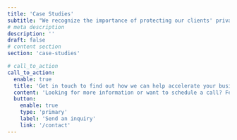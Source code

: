 ```yaml
---
title: 'Case Studies'
subtitle: "We recognize the importance of protecting our clients' privacy and follow the policies to maintain their confidentiality and security. Therefore, the companies' names are not disclosed in the case studies."
# meta description
description: ''
draft: false
# content section
section: 'case-studies'

# call_to_action
call_to_action:
  enable: true
  title: 'Get in touch to find out how we can help accelerate your business growth'
  content: 'Looking for more information or want to schedule a call? Feel free to contact us, and we will follow up with you as soon as possible.'
  button:
    enable: true
    type: 'primary'
    label: 'Send an inquiry'
    link: '/contact'
---
```

